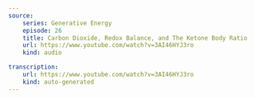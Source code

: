 ```yaml
---
source:
    series: Generative Energy
    episode: 26 
    title: Carbon Dioxide, Redox Balance, and The Ketone Body Ratio
    url: https://www.youtube.com/watch?v=3AI46HYJ3ro
    kind: audio

transcription:
    url: https://www.youtube.com/watch?v=3AI46HYJ3ro
    kind: auto-generated
---
```


